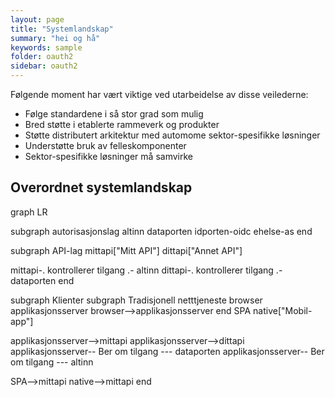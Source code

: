 ```yaml
---
layout: page
title: "Systemlandskap"
summary: "hei og hå"
keywords: sample
folder: oauth2
sidebar: oauth2
---
```


Følgende moment har vært viktige ved utarbeidelse av disse veilederne:

* Følge standardene i så stor grad som mulig
* Bred støtte i etablerte rammeverk og produkter
* Støtte distributert arkitektur med automome sektor-spesifikke løsninger
* Understøtte bruk av  felleskomponenter
* Sektor-spesifikke løsninger må samvirke 


Overordnet systemlandskap
----


<div class="mermaid">
graph LR

 subgraph autorisasjonslag
  altinn 
  dataporten
  idporten-oidc
  ehelse-as
 end

 subgraph API-lag
  mittapi["Mitt API"]
  dittapi["Annet API"]

  mittapi-. kontrollerer tilgang .- altinn
  dittapi-. kontrollerer tilgang .- dataporten
 end

 subgraph Klienter 
  subgraph Tradisjonell netttjeneste
    browser
    applikasjonsserver
    browser-->applikasjonsserver
  end
  SPA
  native["Mobil-app"]

  applikasjonsserver-->mittapi
  applikasjonsserver-->dittapi
  applikasjonsserver-- Ber om tilgang --- dataporten
  applikasjonsserver-- Ber om tilgang --- altinn

  SPA-->mittapi
  native-->mittapi
 end
 

</div>
